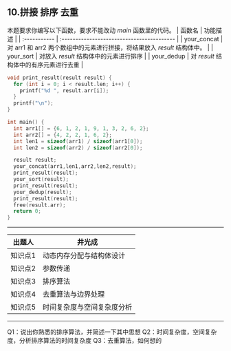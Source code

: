 ## 10.拼接 排序 去重
本题要求你编写以下函数，要求不能改动 *main* 函数里的代码。
| 函数名       | 功能描述                                   |
| :----------- | :----------------------------------------- |
| your_concat  | 对 arr1 和 arr2 两个数组中的元素进行拼接，将结果放入 *result* 结构体中。 |
| your_sort    | 对放入 *result* 结构体中的元素进行排序        |
| your_dedup   | 对 *result* 结构体中的有序元素进行去重        |
```c
void print_result(result result) {
  for (int i = 0; i < result.len; i++) {
    printf("%d ", result.arr[i]);
  }
  printf("\n");
}

int main() {
  int arr1[] = {6, 1, 2, 1, 9, 1, 3, 2, 6, 2};
  int arr2[] = {4, 2, 2, 1, 6, 2};
  int len1 = sizeof(arr1) / sizeof(arr1[0]);
  int len2 = sizeof(arr2) / sizeof(arr2[0]);

  result result;
  your_concat(arr1,len1,arr2,len2,result);
  print_result(result);
  your_sort(result);
  print_result(result);
  your_dedup(result);
  print_result(result);
  free(result.arr);
  return 0;
}
```
---
| **出题人** | **井光成**                 |
| ------- | ---------------------- |
| 知识点1    | 动态内存分配与结构体设计           |
| 知识点2    | 参数传递 |
| 知识点3    | 排序算法            |
| 知识点4    | 去重算法与边界处理              |
| 知识点5    | 时间复杂度与空间复杂度分析          |
---
Q1：说出你熟悉的排序算法，并简述一下其中思想
Q2：时间复杂度，空间复杂度，分析排序算法的时间复杂度
Q3：去重算法，如何想的